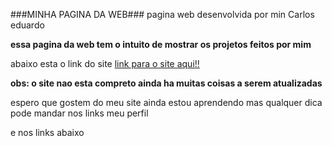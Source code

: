 ###MINHA PAGINA DA WEB###
pagina web desenvolvida por min Carlos eduardo

**essa pagina da web tem o intuito de mostrar os projetos feitos por mim**

abaixo esta o link do site
[link para o site aqui!!](https://carloslarente.github.io/paginaWeb/index.html)

**obs: o site nao esta compreto ainda ha muitas coisas a serem atualizadas**

espero que gostem do meu site ainda estou aprendendo mas qualquer dica pode mandar nos links meu perfil



e nos links abaixo
